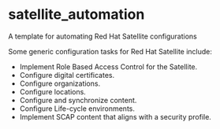 # satellite_automation
A template for automating Red Hat Satellite configurations

Some generic configuration tasks for Red Hat Satellite include:  

- Implement Role Based Access Control for the Satellite.  
- Configure digital certificates.  
- Configure organizations.  
- Configure locations.  
- Configure and synchronize content.  
- Configure Life-cycle environments.  
- Implement SCAP content that aligns with a security profile.  
